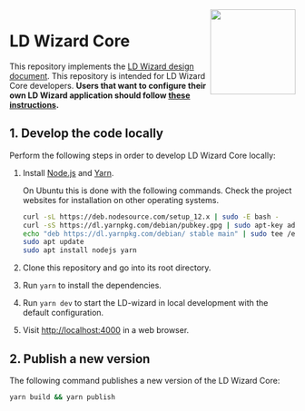 <img src="https://github.com/netwerk-digitaal-erfgoed/LDWizard-HelloWorld/raw/master/img/LDWizard-square.png" align="right" height="150">

# LD Wizard Core

This repository implements the [LD Wizard design document](https://github.com/netwerk-digitaal-erfgoed/LDWizard/blob/master/docs/design.md).  This repository is intended for LD Wizard Core developers.  **Users that want to configure their own LD Wizard application should follow [these instructions](https://github.com/netwerk-digitaal-erfgoed/LDWizard#2-create-your-own-ld-wizard).**

## 1. Develop the code locally

Perform the following steps in order to develop LD Wizard Core locally:

1. Install [Node.js](https://nodejs.org) and [Yarn](https://yarnpkg.com).

   On Ubuntu this is done with the following commands. Check the project
   websites for installation on other operating systems.

   ```sh
   curl -sL https://deb.nodesource.com/setup_12.x | sudo -E bash -
   curl -sS https://dl.yarnpkg.com/debian/pubkey.gpg | sudo apt-key add -
   echo "deb https://dl.yarnpkg.com/debian/ stable main" | sudo tee /etc/apt/sources.list.d/yarn.list
   sudo apt update
   sudo apt install nodejs yarn
   ```

2. Clone this repository and go into its root directory.

3. Run `yarn` to install the dependencies.

4. Run `yarn dev` to start the LD-wizard in local development with the default configuration.

5. Visit <http://localhost:4000> in a web browser.

## 2. Publish a new version

The following command publishes a new version of the LD Wizard Core:

```sh
yarn build && yarn publish
```

